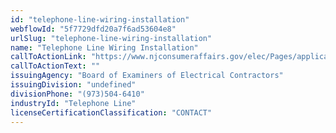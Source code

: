```yaml
---
id: "telephone-line-wiring-installation"
webflowId: "5f7729dfd20a7f6ad53604e8"
urlSlug: "telephone-line-wiring-installation"
name: "Telephone Line Wiring Installation"
callToActionLink: "https://www.njconsumeraffairs.gov/elec/Pages/applications.aspx"
callToActionText: ""
issuingAgency: "Board of Examiners of Electrical Contractors"
issuingDivision: "undefined"
divisionPhone: "(973)504-6410"
industryId: "Telephone Line"
licenseCertificationClassification: "CONTACT"
---
```

